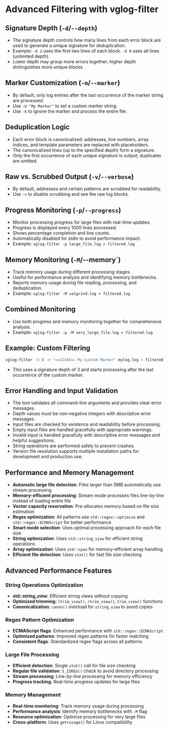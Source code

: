 # Advanced Filtering with vglog-filter

## Signature Depth (`-d`/`--depth`)
- The signature depth controls how many lines from each error block are used to generate a unique signature for deduplication.
- Example: `-d 2` uses the first two lines of each block. `-d 0` uses all lines (unlimited depth).
- Lower depth may group more errors together; higher depth distinguishes more unique blocks.

## Marker Customization (`-m`/`--marker`)
- By default, only log entries after the last occurrence of the marker string are processed.
- Use `-m "My Marker"` to set a custom marker string.
- Use `-k` to ignore the marker and process the entire file.

## Deduplication Logic
- Each error block is canonicalized: addresses, line numbers, array indices, and template parameters are replaced with placeholders.
- The canonicalized lines (up to the specified depth) form a signature.
- Only the first occurrence of each unique signature is output; duplicates are omitted.

## Raw vs. Scrubbed Output (`-v`/`--verbose`)
- By default, addresses and certain patterns are scrubbed for readability.
- Use `-v` to disable scrubbing and see the raw log blocks.

## Progress Monitoring (`-p`/`--progress`)
- Monitor processing progress for large files with real-time updates.
- Progress is displayed every 1000 lines processed.
- Shows percentage completion and line counts.
- Automatically disabled for stdin to avoid performance impact.
- Example: `vglog-filter -p large_file.log > filtered.log`

## Memory Monitoring (`-M`/--memory`)
- Track memory usage during different processing stages.
- Useful for performance analysis and identifying memory bottlenecks.
- Reports memory usage during file reading, processing, and deduplication.
- Example: `vglog-filter -M valgrind.log > filtered.log`

## Combined Monitoring
- Use both progress and memory monitoring together for comprehensive analysis.
- Example: `vglog-filter -p -M very_large_file.log > filtered.log`

## Example: Custom Filtering
```sh
vglog-filter -d 3 -m "==12345== My Custom Marker" mylog.log > filtered.log
```
- This uses a signature depth of 3 and starts processing after the last occurrence of the custom marker.

## Error Handling and Input Validation
- The tool validates all command-line arguments and provides clear error messages.
- Depth values must be non-negative integers with descriptive error messages.
- Input files are checked for existence and readability before processing.
- Empty input files are handled gracefully with appropriate warnings.
- Invalid input is handled gracefully with descriptive error messages and helpful suggestions.
- String operations are performed safely to prevent crashes.
- Version file resolution supports multiple installation paths for development and production use.

## Performance and Memory Management
- **Automatic large file detection**: Files larger than 5MB automatically use stream processing
- **Memory-efficient processing**: Stream mode processes files line-by-line instead of loading entire file
- **Vector capacity reservation**: Pre-allocates memory based on file size estimation
- **Regex optimization**: All patterns use `std::regex::optimize` and `std::regex::ECMAScript` for better performance
- **Smart mode selection**: Uses optimal processing approach for each file size
- **String optimization**: Uses `std::string_view` for efficient string operations
- **Array optimization**: Uses `std::span` for memory-efficient array handling
- **Efficient file detection**: Uses `stat()` for fast file size checking

## Advanced Performance Features

### String Operations Optimization
- **std::string_view**: Efficient string views without copying
- **Optimized trimming**: `ltrim_view()`, `rtrim_view()`, `trim_view()` functions
- **Canonicalization**: `canon()` overload for `string_view` to avoid copies

### Regex Pattern Optimization
- **ECMAScript flags**: Enhanced performance with `std::regex::ECMAScript`
- **Optimized patterns**: Improved regex patterns for faster matching
- **Consistent flags**: Standardized regex flags across all patterns

### Large File Processing
- **Efficient detection**: Single `stat()` call for file size checking
- **Regular file validation**: `S_ISREG()` check to avoid directory processing
- **Stream processing**: Line-by-line processing for memory efficiency
- **Progress tracking**: Real-time progress updates for large files

### Memory Management
- **Real-time monitoring**: Track memory usage during processing
- **Performance analysis**: Identify memory bottlenecks with `-M` flag
- **Resource optimization**: Optimize processing for very large files
- **Cross-platform**: Uses `getrusage()` for Linux compatibility 